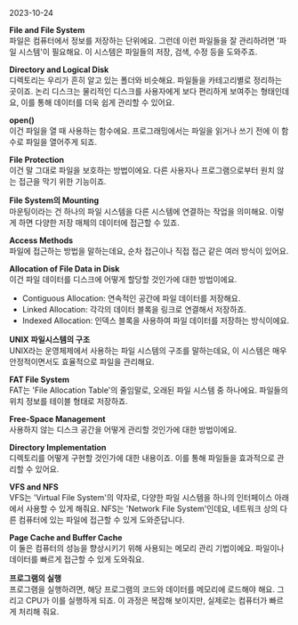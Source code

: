 2023-10-24

**File and File System**  
파일은 컴퓨터에서 정보를 저장하는 단위에요. 그런데 이런 파일들을 잘 관리하려면 '파일 시스템'이 필요해요. 이 시스템은 파일들의 저장, 검색, 수정 등을 도와주죠.

**Directory and Logical Disk**  
디렉토리는 우리가 흔히 알고 있는 폴더와 비슷해요. 파일들을 카테고리별로 정리하는 곳이죠. 논리 디스크는 물리적인 디스크를 사용자에게 보다 편리하게 보여주는 형태인데요, 이를 통해 데이터를 더욱 쉽게 관리할 수 있어요.

**open()**  
이건 파일을 열 때 사용하는 함수에요. 프로그래밍에서는 파일을 읽거나 쓰기 전에 이 함수로 파일을 열어주게 되죠.

**File Protection**  
이건 말 그대로 파일을 보호하는 방법이에요. 다른 사용자나 프로그램으로부터 원치 않는 접근을 막기 위한 기능이죠.

**File System의 Mounting**  
마운팅이라는 건 하나의 파일 시스템을 다른 시스템에 연결하는 작업을 의미해요. 이렇게 하면 다양한 저장 매체의 데이터에 접근할 수 있죠.

**Access Methods**  
파일에 접근하는 방법을 말하는데요, 순차 접근이나 직접 접근 같은 여러 방식이 있어요.

**Allocation of File Data in Disk**  
이건 파일 데이터를 디스크에 어떻게 할당할 것인가에 대한 방법이에요.
- Contiguous Allocation: 연속적인 공간에 파일 데이터를 저장해요.
- Linked Allocation: 각각의 데이터 블록을 링크로 연결해서 저장하죠.
- Indexed Allocation: 인덱스 블록을 사용하여 파일 데이터를 저장하는 방식이에요.

**UNIX 파일시스템의 구조**  
UNIX라는 운영체제에서 사용하는 파일 시스템의 구조를 말하는데요, 이 시스템은 매우 안정적이면서도 효율적으로 파일을 관리해요.

**FAT File System**  
FAT는 'File Allocation Table'의 줄임말로, 오래된 파일 시스템 중 하나에요. 파일들의 위치 정보를 테이블 형태로 저장하죠.

**Free-Space Management**  
사용하지 않는 디스크 공간을 어떻게 관리할 것인가에 대한 방법이에요.

**Directory Implementation**  
디렉토리를 어떻게 구현할 것인가에 대한 내용이죠. 이를 통해 파일들을 효과적으로 관리할 수 있어요.

**VFS and NFS**  
VFS는 'Virtual File System'의 약자로, 다양한 파일 시스템을 하나의 인터페이스 아래에서 사용할 수 있게 해줘요. NFS는 'Network File System'인데요, 네트워크 상의 다른 컴퓨터에 있는 파일에 접근할 수 있게 도와준답니다.

**Page Cache and Buffer Cache**  
이 둘은 컴퓨터의 성능을 향상시키기 위해 사용되는 메모리 관리 기법이에요. 파일이나 데이터를 빠르게 접근할 수 있게 도와줘요.

**프로그램의 실행**  
프로그램을 실행하려면, 해당 프로그램의 코드와 데이터를 메모리에 로드해야 해요. 그리고 CPU가 이를 실행하게 되죠. 이 과정은 복잡해 보이지만, 실제로는 컴퓨터가 빠르게 처리해 줘요.
